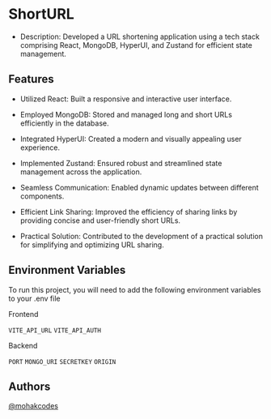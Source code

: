 
# ShortURL

- Description: Developed a URL shortening application using a tech stack comprising React, MongoDB, HyperUI, and Zustand for efficient state management.

## Features

- Utilized React: Built a responsive and interactive user interface.

- Employed MongoDB: Stored and managed long and short URLs efficiently in the database.

- Integrated HyperUI: Created a modern and visually appealing user experience.

- Implemented Zustand: Ensured robust and streamlined state management across the application.

- Seamless Communication: Enabled dynamic updates between different components.

- Efficient Link Sharing: Improved the efficiency of sharing links by providing concise and user-friendly short URLs.

- Practical Solution: Contributed to the development of a practical solution for simplifying and optimizing URL sharing.
  
## Environment Variables

To run this project, you will need to add the following environment variables to your .env file

Frontend

`VITE_API_URL`
`VITE_API_AUTH`

Backend

`PORT`
`MONGO_URI`
`SECRETKEY`
`ORIGIN`
## Authors

[@mohakcodes](https://www.github.com/MOHAKCODES)
